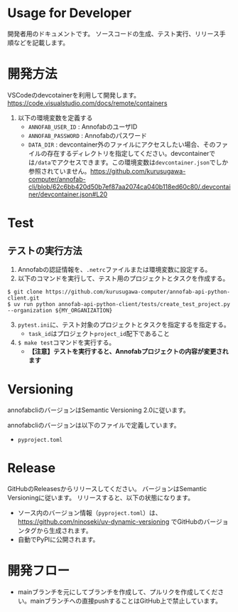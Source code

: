 # Usage for Developer
開発者用のドキュメントです。
ソースコードの生成、テスト実行、リリース手順などを記載します。

# 開発方法
VSCodeのdevcotainerを利用して開発します。
https://code.visualstudio.com/docs/remote/containers

1. 以下の環境変数を定義する
    * `ANNOFAB_USER_ID` : AnnofabのユーザID
    * `ANNOFAB_PASSWORD` : Annofabのパスワード
    * `DATA_DIR` : devcontainer外のファイルにアクセスしたい場合、そのファイルの存在するディレクトリを指定してください。devcontainerでは`/data`でアクセスできます。この環境変数は`devcontainer.json`でしか参照されていません。https://github.com/kurusugawa-computer/annofab-cli/blob/62c6bb420d50b7ef87aa2074ca040b118ed60c80/.devcontainer/devcontainer.json#L20


# Test

## テストの実行方法
1. Annofabの認証情報を、`.netrc`ファイルまたは環境変数に設定する。
2. 以下のコマンドを実行して、テスト用のプロジェクトとタスクを作成する。

```
$ git clone https://github.com/kurusugawa-computer/annofab-api-python-client.git
$ uv run python annofab-api-python-client/tests/create_test_project.py --organization ${MY_ORGANIZATION}
```

3. `pytest.ini`に、テスト対象のプロジェクトとタスクを指定するを指定する。
    * `task_id`はプロジェクト`project_id`配下であること
4. `$ make test`コマンドを実行する。
    * **【注意】テストを実行すると、Annofabプロジェクトの内容が変更されます**

# Versioning
annofabcliのバージョンはSemantic Versioning 2.0に従います。

annofabcliのバージョンは以下のファイルで定義しています。
* `pyproject.toml`

# Release
GitHubのReleasesからリリースしてください。
バージョンはSemantic Versioningに従います。
リリースすると、以下の状態になります。

* ソース内のバージョン情報（`pyproject.toml`）は、https://github.com/ninoseki/uv-dynamic-versioning でGitHubのバージョンタグから生成されます。
* 自動でPyPIに公開されます。

# 開発フロー
* mainブランチを元にしてブランチを作成して、プルリクを作成してください。mainブランチへの直接pushすることはGitHub上で禁止しています。

